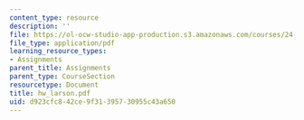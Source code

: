 ```yaml
---
content_type: resource
description: ''
file: https://ol-ocw-studio-app-production.s3.amazonaws.com/courses/24-951-introduction-to-syntax-fall-2003/d923cfc842ce9f31395730955c43a650_hw_larson.pdf
file_type: application/pdf
learning_resource_types:
- Assignments
parent_title: Assignments
parent_type: CourseSection
resourcetype: Document
title: hw_larson.pdf
uid: d923cfc8-42ce-9f31-3957-30955c43a650
---
```

